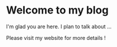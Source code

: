 # Welcome to my blog

I'm glad you are here. I plan to talk about ...

Please visit my website for more details !
